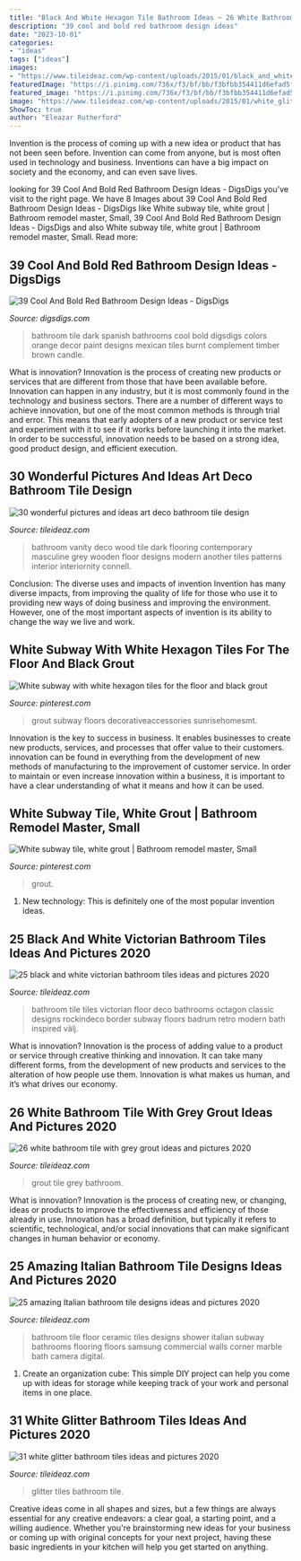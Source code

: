 ```yaml
---
title: "Black And White Hexagon Tile Bathroom Ideas ~ 26 White Bathroom Tile With Grey Grout Ideas And Pictures 2020"
description: "39 cool and bold red bathroom design ideas"
date: "2023-10-01"
categories:
- "ideas"
tags: ["ideas"]
images:
- "https://www.tileideaz.com/wp-content/uploads/2015/01/black_and_white_victorian_bathroom_tiles_20.jpg"
featuredImage: "https://i.pinimg.com/736x/f3/bf/bb/f3bfbb354411d6efad5fe79d328b7def.jpg"
featured_image: "https://i.pinimg.com/736x/f3/bf/bb/f3bfbb354411d6efad5fe79d328b7def.jpg"
image: "https://www.tileideaz.com/wp-content/uploads/2015/01/white_glitter_bathroom_tiles_10.jpg"
ShowToc: true
author: "Eleazar Rutherford"
---
```



Invention is the process of coming up with a new idea or product that has not been seen before. Invention can come from anyone, but is most often used in technology and business. Inventions can have a big impact on society and the economy, and can even save lives.

	

		
looking for 39 Cool And Bold Red Bathroom Design Ideas - DigsDigs you've visit to the right page. We have 8 Images about 39 Cool And Bold Red Bathroom Design Ideas - DigsDigs like White subway tile, white grout | Bathroom remodel master, Small, 39 Cool And Bold Red Bathroom Design Ideas - DigsDigs and also White subway tile, white grout | Bathroom remodel master, Small. Read more:
		
    
## 39 Cool And Bold Red Bathroom Design Ideas - DigsDigs

<img loading=lazy src="http://www.digsdigs.com/photos/red-bathroom-design-ideas-27.jpg" onerror="this.onerror=null;this.src='https://tse4.mm.bing.net/th?id=OIP.raVCIgTiyF8Hy3evHeu-GAHaJ4&amp;pid=15.1';" alt="39 Cool And Bold Red Bathroom Design Ideas - DigsDigs">

_Source: digsdigs.com_

>bathroom tile dark spanish bathrooms cool bold digsdigs colors orange decor paint designs mexican tiles burnt complement timber brown candle. 

	

What is innovation?
Innovation is the process of creating new products or services that are different from those that have been available before. Innovation can happen in any industry, but it is most commonly found in the technology and business sectors. There are a number of different ways to achieve innovation, but one of the most common methods is through trial and error. This means that early adopters of a new product or service test and experiment with it to see if it works before launching it into the market. In order to be successful, innovation needs to be based on a strong idea, good product design, and efficient execution.

    
## 30 Wonderful Pictures And Ideas Art Deco Bathroom Tile Design

<img loading=lazy src="http://www.tileideaz.com/wp-content/uploads/2015/11/Likable-art-deco-bathroom-ideas-with-grey-vanity-top-and-dark-colored-wooden-vanity-and-classic-wood-flooring-ideas.jpg" onerror="this.onerror=null;this.src='https://tse4.mm.bing.net/th?id=OIP.505fKis6H31Bxq4sdWwrLwHaLH&amp;pid=15.1';" alt="30 wonderful pictures and ideas art deco bathroom tile design">

_Source: tileideaz.com_

>bathroom vanity deco wood tile dark flooring contemporary masculine grey wooden floor designs modern another tiles patterns interior interiornity connell. 

	

Conclusion: The diverse uses and impacts of invention
Invention has many diverse impacts, from improving the quality of life for those who use it to providing new ways of doing business and improving the environment. However, one of the most important aspects of invention is its ability to change the way we live and work.

    
## White Subway With White Hexagon Tiles For The Floor And Black Grout

<img loading=lazy src="https://i.pinimg.com/736x/af/71/7f/af717fee051510c420cf776fc84add07.jpg" onerror="this.onerror=null;this.src='https://tse3.mm.bing.net/th?id=OIP._9_Jo14K03i0Nup9d3nbiQHaJ3&amp;pid=15.1';" alt="White subway with white hexagon tiles for the floor and black grout">

_Source: pinterest.com_

>grout subway floors decorativeaccessories sunrisehomesmt. 

	

Innovation is the key to success in business. It enables businesses to create new products, services, and processes that offer value to their customers. innovation can be found in everything from the development of new methods of manufacturing to the improvement of customer service. In order to maintain or even increase innovation within a business, it is important to have a clear understanding of what it means and how it can be used.

    
## White Subway Tile, White Grout | Bathroom Remodel Master, Small

<img loading=lazy src="https://i.pinimg.com/736x/f3/bf/bb/f3bfbb354411d6efad5fe79d328b7def.jpg" onerror="this.onerror=null;this.src='https://tse4.mm.bing.net/th?id=OIP.Kj17EZjgeuA8eOyeqPgGcwHaJ3&amp;pid=15.1';" alt="White subway tile, white grout | Bathroom remodel master, Small">

_Source: pinterest.com_

>grout. 

	

1) New technology: This is definitely one of the most popular invention ideas.

    
## 25 Black And White Victorian Bathroom Tiles Ideas And Pictures 2020

<img loading=lazy src="https://www.tileideaz.com/wp-content/uploads/2015/01/black_and_white_victorian_bathroom_tiles_20.jpg" onerror="this.onerror=null;this.src='https://tse4.mm.bing.net/th?id=OIP.1WyVFEjo399jr6XdkiGX0gHaLH&amp;pid=15.1';" alt="25 black and white victorian bathroom tiles ideas and pictures 2020">

_Source: tileideaz.com_

>bathroom tile tiles victorian floor deco bathrooms octagon classic designs rockindeco border subway floors badrum retro modern bath inspired välj. 

	

What is innovation?
Innovation is the process of adding value to a product or service through creative thinking and innovation. It can take many different forms, from the development of new products and services to the alteration of how people use them. Innovation is what makes us human, and it’s what drives our economy.

    
## 26 White Bathroom Tile With Grey Grout Ideas And Pictures 2020

<img loading=lazy src="https://www.tileideaz.com/wp-content/uploads/2015/01/white_bathroom_tile_with_grey_grout_19.jpg" onerror="this.onerror=null;this.src='https://tse2.mm.bing.net/th?id=OIP.Y_lgLx-r_i_lbFxxLL1VxwHaKE&amp;pid=15.1';" alt="26 white bathroom tile with grey grout ideas and pictures 2020">

_Source: tileideaz.com_

>grout tile grey bathroom. 

	

What is innovation?
Innovation is the process of creating new, or changing, ideas or products to improve the effectiveness and efficiency of those already in use. Innovation has a broad definition, but typically it refers to scientific, technological, and/or social innovations that can make significant changes in human behavior or economy.

    
## 25 Amazing Italian Bathroom Tile Designs Ideas And Pictures 2020

<img loading=lazy src="https://www.tileideaz.com/wp-content/uploads/2015/10/manufacturers-engineered-the-generator-offset-hopscotch-hexagonal-italian-planner-contemporary-basketweave-sheet-sink-ideas-pictures-commercial-bathroom-tile-gallery-projects.jpg" onerror="this.onerror=null;this.src='https://tse4.mm.bing.net/th?id=OIP.VNJQTaMpkF9gf7lOYRcGTwHaJ3&amp;pid=15.1';" alt="25 amazing Italian bathroom tile designs ideas and pictures 2020">

_Source: tileideaz.com_

>bathroom tile floor ceramic tiles designs shower italian subway bathrooms flooring floors samsung commercial walls corner marble bath camera digital. 

	

1. Create an organization cube: This simple DIY project can help you come up with ideas for storage while keeping track of your work and personal items in one place.

    
## 31 White Glitter Bathroom Tiles Ideas And Pictures 2020

<img loading=lazy src="https://www.tileideaz.com/wp-content/uploads/2015/01/white_glitter_bathroom_tiles_10.jpg" onerror="this.onerror=null;this.src='https://tse1.mm.bing.net/th?id=OIP.sYvGb0C7hz7u9LriSSd1TQHaMF&amp;pid=15.1';" alt="31 white glitter bathroom tiles ideas and pictures 2020">

_Source: tileideaz.com_

>glitter tiles bathroom tile. 

	

Creative ideas come in all shapes and sizes, but a few things are always essential for any creative endeavors: a clear goal, a starting point, and a willing audience. Whether you're brainstorming new ideas for your business or coming up with original concepts for your next project, having these basic ingredients in your kitchen will help you get started on anything.

